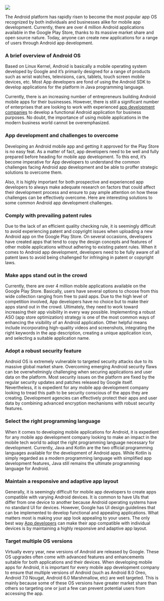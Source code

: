 ![](https://images.viblo.asia/1328aaca-ca6f-4f55-bc44-e8e2c9c95240.png)

The Android platform has rapidly risen to become the most popular app OS recognized by both individuals and businesses alike for mobile app development. Currently, there are over 4 million Android applications available in the Google Play Store, thanks to its massive market share and open source nature. Today, anyone can create new applications for a range of users through Android app development.

### A brief overview of Android OS

Based on Linux Kernel, Android is basically a mobile operating system developed by Google and it’s primarily designed for a range of products such as wrist watches, televisions, cars, tablets, touch screen mobile devices, etc. Most App developers are fond of using the Android SDK to develop applications for the platform in Java programming language.

Currently, there is an increasing number of entrepreneurs building Android mobile apps for their businesses. However, there is still a significant number of enterprises that are looking to work with experienced [app development companies](https://topappdevelopmentcompanies.com) to develop a functional Android application for business purposes. No doubt, the importance of using mobile applications in the modern business world cannot be overemphasized.

### App development and challenges to overcome

Developing an Android mobile app and getting it approved for the Play Store is no easy feat. As a matter of fact, app developers need to be well and fully prepared before heading for mobile app development. To this end, it’s become imperative for App developers to understand the common challenges facing Android app development and be able to proffer strategic solutions to overcome them.

Also, it is highly important for both prospective and experienced app developers to always make adequate research on factors that could affect their development process and ensure to pay ample attention on how these challenges can be effectively overcome. Here are interesting solutions to some common Android app development challenges.

### Comply with prevailing patent rules

Due to the lack of an efficient quality checking rule, it is seemingly difficult to avoid experiencing patent and copyright issues when uploading a new Android app on the Google Play Store. On several occasions, developers have created apps that tend to copy the design concepts and features of other mobile applications without adhering to existing patent rules. When it comes to Android app development, developers need to be fully aware of all patent laws to avoid being challenged for infringing in patent or copyright laws.

### Make apps stand out in the crowd

Currently, there are over 4 million mobile applications available on the Google Play Store. Basically, users have several options to choose from this wide collection ranging from free to paid apps. Due to the high level of competition involved, App developers have no choice but to make their apps stand out in the crowd. Ultimately, they need to work toward increasing their app visibility in every way possible. Implementing a robust ASO (app store optimization) strategy is one of the most common ways of enhancing the visibility of an Android application. Other helpful means include incorporating high-quality videos and screenshots, integrating the right keywords in the app description, creating a unique application icon, and selecting a suitable application name.

### Adopt a robust security feature

Android OS is extremely vulnerable to targeted security attacks due to its massive global market share. Overcoming emerging Android security flaws can be overwhelmingly challenging when securing applications and user data on the platform. Most security issues on the platform are fixed by the regular security updates and patches released by Google itself. Nevertheless, it is expedient for any mobile app development company looking to tread this path to be security conscious of the apps they are creating. Development agencies can effectively protect their apps and user data by combining advanced encryption mechanisms with robust security features.

### Select the right programming language

When it comes to developing mobile applications for Android, it is expedient for any mobile app development company looking to make an impact in the mobile tech world to adopt the right programming language necessary for development. Currently, Java and Kotlin are the two official programming languages available for the development of Android apps. While Kotlin is simply regarded as a modern programming language with simplified app development features, Java still remains the ultimate programming language for Android.

### Maintain a responsive and adaptive app layout

Generally, it is seemingly difficult for mobile app developers to create apps compatible with varying Android devices. It is common to have UIs that differ from one device to another because Android operating systems have no standard UI for devices. However, Google has UI design guidelines that can be implemented to develop functional and appealing applications. What matters most is making your app look appealing to your users. The only best way [App developers](https://www.hyperlinkinfosystem.com/android-app-development-india.htm) can make their app compatible with individual devices is by maintaining a highly responsive and adaptive app layout.

### Target multiple OS versions

Virtually every year, new versions of Android are released by Google. These OS upgrades often come with advanced features and enhancements suitable for both applications and their devices. When developing mobile apps for Android, it is important for every mobile app development company to ensure that multiple versions of Android (such as Android 8.0 Oreo, Android 7.0 Nougat, Android 6.0 Marshmallow, etc) are well targeted. This is mainly because some of these OS versions have greater market share than others so targeting one or just a few can prevent potential users from accessing the app.